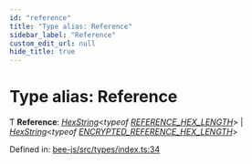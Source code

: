 ```yaml
---
id: "reference"
title: "Type alias: Reference"
sidebar_label: "Reference"
custom_edit_url: null
hide_title: true
---
```


# Type alias: Reference

Ƭ **Reference**: [*HexString*](utils.hex.hexstring.md)<*typeof* [*REFERENCE\_HEX\_LENGTH*](../variables/reference_hex_length.md)\> \| [*HexString*](utils.hex.hexstring.md)<*typeof* [*ENCRYPTED\_REFERENCE\_HEX\_LENGTH*](../variables/encrypted_reference_hex_length.md)\>

Defined in: [bee-js/src/types/index.ts:34](https://github.com/ethersphere/bee-js/blob/430becc/src/types/index.ts#L34)
